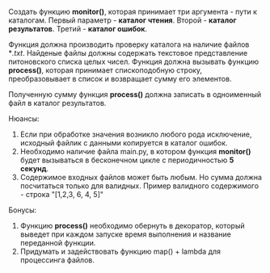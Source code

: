 Создать функцию **monitor()**, которая принимает три аргумента - пути к каталогам.
Первый параметр - **каталог чтения**.
Второй - **каталог результатов**.
Третий - **каталог ошибок**.

Функция должна производить проверку каталога на наличие файлов **.txt*.
Найденые файлы должны содержать текстовое представление питоновского списка
целых чисел.
Функция должна вызывать функцию **process()**, которая принимает спископодобную строку,
преобразовывает в список и возвращает сумму его элементов.

Полученную сумму функция **process()** должна записать в одноименный файл в каталог результатов.

Нюансы:
1. Если при обработке значения возникло любого рода исключение, исходный файлик с данными
   копируется в каталог ошибок.
2. Необходимо наличие файла main.py, в котором функция **monitor()** будет вызываться в бесконечном
   цикле с периодичностью **5 секунд**.
3. Содержимое входных файлов может быть любым. Но сумма должна посчитаться только для валидных.
   Пример валидного содержимого - строка "[1,2,3, 6, 4, 5]"
   
Бонусы:
1. Функцию **process()** необходимо обернуть в декоратор, который выведет при каждом запуске время выполнения
   и название переданной функции.
2. Придумать и задействовать функцию map() + lambda для процессинга файлов.
